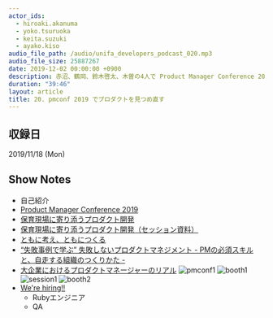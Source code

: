 ```yaml
---
actor_ids:
  - hiroaki.akanuma
  - yoko.tsuruoka
  - keita.suzuki
  - ayako.kiso
audio_file_path: /audio/unifa_developers_podcast_020.mp3
audio_file_size: 25887267
date: 2019-12-02 00:00:00 +0900
description: 赤沼、鶴岡、鈴木啓太、木曽の4人で Product Manager Conference 2019 (pmconf2019) にスポンサーとして参加したことについて話しました。
duration: "39:46"
layout: article
title: 20. pmconf 2019 でプロダクトを見つめ直す
---
```


## 収録日

2019/11/18 (Mon)

## Show Notes

- 自己紹介
- [Product Manager Conference 2019](https://2019.pmconf.jp/)
- [保育現場に寄り添うプロダクト開発](https://2019.pmconf.jp/sessions/2019/11/12/S1-021/)
- [保育現場に寄り添うプロダクト開発（セッション資料）](https://prezi.com/view/68c0fQgrH3lAMR9WoWs0/)
- [ともに考え、ともにつくる](https://2019.pmconf.jp/sessions/2019/11/13/S2-015/)
- [“失敗事例で学ぶ” 失敗しないプロダクトマネジメント - PMの必須スキルと、自走する組織のつくりかた -](https://2019.pmconf.jp/sessions/2019/11/12/S1-009/)
- [大企業におけるプロダクトマネージャーのリアル](https://2019.pmconf.jp/sessions/2019/11/13/S2-030/)
![pmconf1](/images/snapshots/20/pmconf1.jpg)
![booth1](/images/snapshots/20/booth1.jpg)
![session1](/images/snapshots/20/session1.jpg)
![booth2](/images/snapshots/20/booth2.jpg)
- [We're hiring!!](https://recruit.jobcan.jp/unifa-e/list)
  - Rubyエンジニア
  - QA
